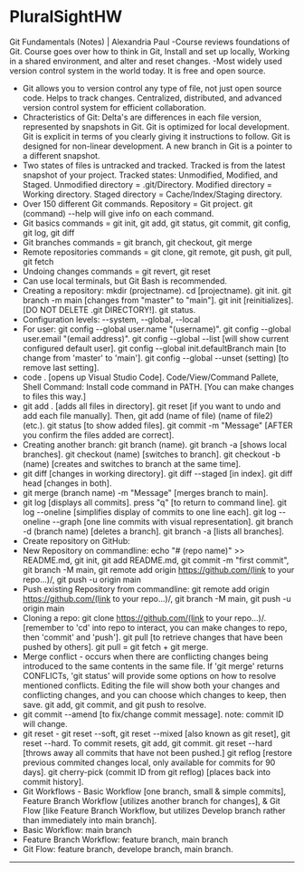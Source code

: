 # PluralSightHW
Git Fundamentals (Notes) | Alexandria Paul
-Course reviews foundations of Git. Course goes over how to think in Git, Install and set up locally, Working in a shared environment, and alter and reset changes.
-Most widely used version control system in the world today. It is free and open source.
- Git allows you to version control any type of file, not just open source code. Helps to track changes. Centralized, distributed, and advanced version control system for efficient collaboration.
- Chracteristics of Git: Delta's are differences in each file version, represented by snapshots in Git. Git is optimized for local development. Git is explicit in terms of you clearly giving it instructions to follow. Git is designed for non-linear development. A new branch in Git is a pointer to a different snapshot.
- Two states of files is untracked and tracked. Tracked is from the latest snapshot of your project. Tracked states: Unmodified, Modified, and Staged. Unmodified directory = .git/Directory. Modified directory = Working directory. Staged directory = Cache/Index/Staging directory.
- Over 150 different Git commands. Repository = Git project. git (command) --help will give info on each command.
- Git basics commands = git init, git add, git status, git commit, git config, git log, git diff
- Git branches commands = git branch, git checkout, git merge
- Remote repositories commands = git clone, git remote, git push, git pull, git fetch
- Undoing changes commands = git revert, git reset
- Can use local terminals, but Git Bash is recommended.
- Creating a repository: mkdir (projectname). cd [projectname). git init. git branch -m main [changes from "master" to "main"]. git init [reinitializes]. [DO NOT DELETE .git DIRECTORY!]. git status.
- Configuration levels: --system, --global, --local
- For user: git config --global user.name "(username)". git config --global user.email "(email address)". git config --global --list [will show current configured default user]. git config --global init.defaultBranch main [to change from 'master' to 'main']. git config --global --unset (setting) [to remove last setting].
- code . [opens up Visual Studio Code]. Code/View/Command Pallete, Shell Command: Install code command in PATH. [You can make changes to files this way.]
- git add . [adds all files in directory]. git reset [if you want to undo and add each file manually]. Then, git add (name of file) (name of file2) (etc.). git status [to show added files]. git commit -m "Message" [AFTER you confirm the files added are correct].
- Creating another branch: git branch (name). git branch -a [shows local branches]. git checkout (name) [switches to branch]. git checkout -b (name) [creates and switches to branch at the same time].
- git diff [changes in working directory]. git diff --staged [in index]. git diff head [changes in both].
- git merge (branch name) -m "Message" [merges branch to main].
- git log [displays all commits]. press "q" [to return to command line]. git log  --oneline [simplifies display of commits to one line each]. git log --oneline --graph [one line commits with visual representation]. git branch -d (branch name) [deletes a branch]. git branch -a [lists all branches].
- Create repository on GitHub:
- New Repository on commandline: echo "# (repo name)" >> README.md, git init, git add README.md, git commit -m "first commit", git branch -M main, git remote add origin https://github.com/(link to your repo...)/, git push -u origin main
- Push existing Repository from commandline: git remote add origin https://github.com/(link to your repo...)/, git branch -M main, git push -u origin main
- Cloning a repo: git clone https://github.com/(link to your repo...)/. [remember to 'cd' into repo to interact, you can make changes to repo, then 'commit' and 'push']. git pull [to retrieve changes that have been pushed by others]. git pull = git fetch + git merge.
- Merge conflict - occurs when there are conflicting changes being introduced to the same contents in the same file. If 'git merge' returns CONFLICTs, 'git status' will provide some options on how to resolve mentioned conflicts. Editing the file will show both your changes and conflicting changes, and you can choose which changes to keep, then save. git add, git commit, and git push to resolve.
- git commit --amend [to fix/change commit message]. note: commit ID will change.
- git reset - git reset --soft, git reset --mixed [also known as git reset], git reset --hard. To commit resets, git add, git commit. git reset --hard [throws away all commits that have not been pushed.] git reflog [restore previous commited changes local, only available for commits for 90 days]. git cherry-pick (commit ID from git reflog) [places back into commit history].
- Git Workflows - Basic Workflow [one branch, small & simple commits], Feature Branch Workflow [utilizes another branch for changes], & Git Flow [like Feature Branch Workflow, but utilizes Develop branch rather than immediately into main branch].
- Basic Workflow: main branch
- Feature Branch Workflow: feature branch, main branch
- Git Flow: feature branch, develope branch, main branch.
-----------------------------------------------------------------------------

